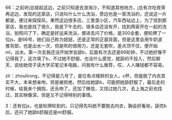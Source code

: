 66：之前听j总提起这边，之前只知道去浪淘沙，不知道其他地方，j总有次吃夜宵再这边，发现的这家店，只说叫什么什么洗浴，旁边也是一家洗浴的，还说这一片都是，便过来探探风，果然这边很多店，三里垄小区，汽车西站边上，为了找到那家店，我也是找了很久，我是下午去的，很多店还没有开，找到两家开在一起的洗浴，拍照问了下，确定是好运来洗浴，便进去问了价格，是300全套，便轮牌了一位js，是66号，她们自己称为妞妞，还是正常的正面背面，但是这里会用牛奶波推背部，也是出水一次，但是吹的很用力，还是无套吹，差点顶不住，便开始ml，出水。第一次去我还没开始学会舔b，后面有次去还是66轮钟，不过她好像不记得我了，这次填了b，不过她不舒服，也没什么感觉，就舔的不投入，然后聊天，说给她侄子读大学买笔记本电脑，问我有什么推荐，哎，人人赚钱都不容易。

zlr：zhoulirong，不记得是几号了，是位有点矮胖的女人，c杯，但是脱了内衣其实不大，本来想亲吻，但是被拒绝，然后给她舔b，可能把她舔舒服了，最后走的时候，给我来个拥抱，还舌吻了。还加了微信，又找过她几次，去上海之前也找过，其实映像深，但是又不记得特别的事情。

3：还有位js，也是轮牌轮到的，只记得先叫她不要脱去内衣，胸会好看些，舔完b后，还问了她舔b舒服还是ml舒服。

